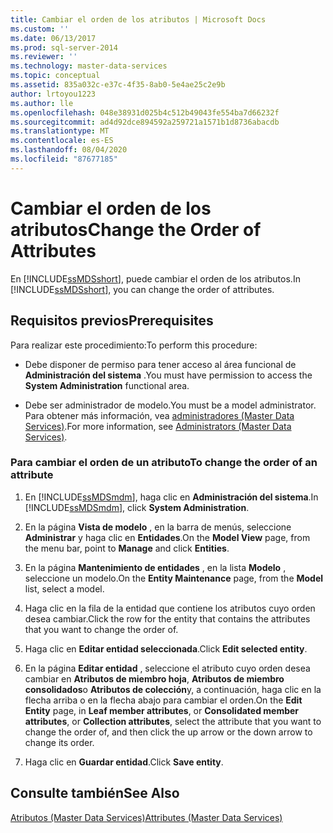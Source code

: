 ```yaml
---
title: Cambiar el orden de los atributos | Microsoft Docs
ms.custom: ''
ms.date: 06/13/2017
ms.prod: sql-server-2014
ms.reviewer: ''
ms.technology: master-data-services
ms.topic: conceptual
ms.assetid: 835a032c-e37c-4f35-8ab0-5e4ae25c2e9b
author: lrtoyou1223
ms.author: lle
ms.openlocfilehash: 048e38931d025b4c512b49043fe554ba7d66232f
ms.sourcegitcommit: ad4d92dce894592a259721a1571b1d8736abacdb
ms.translationtype: MT
ms.contentlocale: es-ES
ms.lasthandoff: 08/04/2020
ms.locfileid: "87677185"
---
```

# <a name="change-the-order-of-attributes"></a><span data-ttu-id="8c29c-102">Cambiar el orden de los atributos</span><span class="sxs-lookup"><span data-stu-id="8c29c-102">Change the Order of Attributes</span></span>
  <span data-ttu-id="8c29c-103">En [!INCLUDE[ssMDSshort](../includes/ssmdsshort-md.md)], puede cambiar el orden de los atributos.</span><span class="sxs-lookup"><span data-stu-id="8c29c-103">In [!INCLUDE[ssMDSshort](../includes/ssmdsshort-md.md)], you can change the order of attributes.</span></span>  
  
## <a name="prerequisites"></a><span data-ttu-id="8c29c-104">Requisitos previos</span><span class="sxs-lookup"><span data-stu-id="8c29c-104">Prerequisites</span></span>  
 <span data-ttu-id="8c29c-105">Para realizar este procedimiento:</span><span class="sxs-lookup"><span data-stu-id="8c29c-105">To perform this procedure:</span></span>  
  
-   <span data-ttu-id="8c29c-106">Debe disponer de permiso para tener acceso al área funcional de **Administración del sistema** .</span><span class="sxs-lookup"><span data-stu-id="8c29c-106">You must have permission to access the **System Administration** functional area.</span></span>  
  
-   <span data-ttu-id="8c29c-107">Debe ser administrador de modelo.</span><span class="sxs-lookup"><span data-stu-id="8c29c-107">You must be a model administrator.</span></span> <span data-ttu-id="8c29c-108">Para obtener más información, vea [administradores &#40;Master Data Services&#41;](administrators-master-data-services.md).</span><span class="sxs-lookup"><span data-stu-id="8c29c-108">For more information, see [Administrators &#40;Master Data Services&#41;](administrators-master-data-services.md).</span></span>  
  
### <a name="to-change-the-order-of-an-attribute"></a><span data-ttu-id="8c29c-109">Para cambiar el orden de un atributo</span><span class="sxs-lookup"><span data-stu-id="8c29c-109">To change the order of an attribute</span></span>  
  
1.  <span data-ttu-id="8c29c-110">En [!INCLUDE[ssMDSmdm](../includes/ssmdsmdm-md.md)], haga clic en **Administración del sistema**.</span><span class="sxs-lookup"><span data-stu-id="8c29c-110">In [!INCLUDE[ssMDSmdm](../includes/ssmdsmdm-md.md)], click **System Administration**.</span></span>  
  
2.  <span data-ttu-id="8c29c-111">En la página **Vista de modelo** , en la barra de menús, seleccione **Administrar** y haga clic en **Entidades**.</span><span class="sxs-lookup"><span data-stu-id="8c29c-111">On the **Model View** page, from the menu bar, point to **Manage** and click **Entities**.</span></span>  
  
3.  <span data-ttu-id="8c29c-112">En la página **Mantenimiento de entidades** , en la lista **Modelo** , seleccione un modelo.</span><span class="sxs-lookup"><span data-stu-id="8c29c-112">On the **Entity Maintenance** page, from the **Model** list, select a model.</span></span>  
  
4.  <span data-ttu-id="8c29c-113">Haga clic en la fila de la entidad que contiene los atributos cuyo orden desea cambiar.</span><span class="sxs-lookup"><span data-stu-id="8c29c-113">Click the row for the entity that contains the attributes that you want to change the order of.</span></span>  
  
5.  <span data-ttu-id="8c29c-114">Haga clic en **Editar entidad seleccionada**.</span><span class="sxs-lookup"><span data-stu-id="8c29c-114">Click **Edit selected entity**.</span></span>  
  
6.  <span data-ttu-id="8c29c-115">En la página **Editar entidad** , seleccione el atributo cuyo orden desea cambiar en **Atributos de miembro hoja**, **Atributos de miembro consolidados**o **Atributos de colección**y, a continuación, haga clic en la flecha arriba o en la flecha abajo para cambiar el orden.</span><span class="sxs-lookup"><span data-stu-id="8c29c-115">On the **Edit Entity** page, in **Leaf member attributes**, or **Consolidated member attributes**, or **Collection attributes**, select the attribute that you want to change the order of, and then click the up arrow or the down arrow to change its order.</span></span>  
  
7.  <span data-ttu-id="8c29c-116">Haga clic en **Guardar entidad**.</span><span class="sxs-lookup"><span data-stu-id="8c29c-116">Click **Save entity**.</span></span>  
  
## <a name="see-also"></a><span data-ttu-id="8c29c-117">Consulte también</span><span class="sxs-lookup"><span data-stu-id="8c29c-117">See Also</span></span>  
 [<span data-ttu-id="8c29c-118">Atributos &#40;Master Data Services&#41;</span><span class="sxs-lookup"><span data-stu-id="8c29c-118">Attributes &#40;Master Data Services&#41;</span></span>](../../2014/master-data-services/attributes-master-data-services.md)  
  
  
